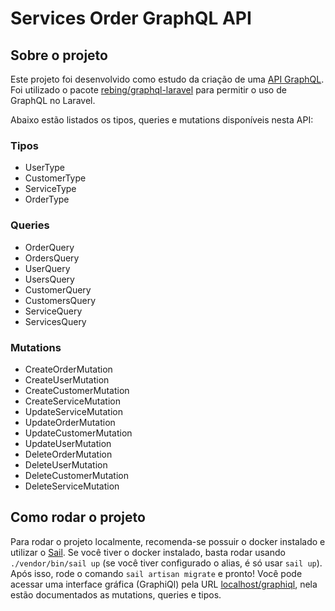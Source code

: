 # Services Order GraphQL API

## Sobre o projeto

Este projeto foi desenvolvido como estudo da criação de uma [API GraphQL](https://graphql.org/). Foi utilizado o pacote [rebing/graphql-laravel](https://github.com/rebing/graphql-laravel) para permitir o uso de GraphQL no Laravel.

Abaixo estão listados os tipos, queries e mutations disponíveis nesta API:

### Tipos
- UserType
- CustomerType
- ServiceType
- OrderType 

### Queries
- OrderQuery
- OrdersQuery
- UserQuery
- UsersQuery
- CustomerQuery
- CustomersQuery
- ServiceQuery
- ServicesQuery

### Mutations
- CreateOrderMutation 
- CreateUserMutation
- CreateCustomerMutation
- CreateServiceMutation
- UpdateServiceMutation
- UpdateOrderMutation
- UpdateCustomerMutation
- UpdateUserMutation
- DeleteOrderMutation
- DeleteUserMutation
- DeleteCustomerMutation
- DeleteServiceMutation

## Como rodar o projeto

Para rodar o projeto localmente, recomenda-se possuir o docker instalado e utilizar o [Sail](https://laravel.com/docs/11.x/sail). Se você tiver o docker instalado, basta rodar usando `./vendor/bin/sail up` (se você tiver configurado o alias, é só usar `sail up`). Após isso, rode o comando `sail artisan migrate` e pronto! Você pode acessar uma interface gráfica (GraphiQl) pela URL [localhost/graphiql](localhost/graphiql), nela estão documentados as mutations, queries e tipos.